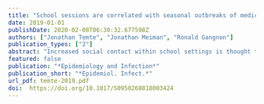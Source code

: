```yaml
---
title: "School sessions are correlated with seasonal outbreaks of medically attended respiratory infections: electronic health record time series analysis, Wisconsin 2004-2011"
date: 2019-01-01
publishDate: 2020-02-08T06:30:32.677598Z
authors: ["Jonathan Temte", "Jonathan Meiman", "Ronald Gangnon"]
publication_types: ["2"]
abstract: "Increased social contact within school settings is thought to be an important factor in seasonal outbreaks of acute respiratory infection (ARI). To better understand the degree of impact, we analysed electronic health records and compared risks of respiratory infections within communities while schools were in session and out-of-session. A time series analysis of weekly respiratory infection diagnoses from 28 family medicine clinics in Wisconsin showed that people under the age of 65 experienced an increased risk of ARI when schools were in session. For children aged 5-17 years, the risk ratio for the first week of a school session was 1.12 (95% confidence interval (CI) 0.93-1.34), the second week of a session was 1.39 (95% CI 1.15-1.68) and more than 2 weeks into a session was 1.43 (95% CI 1.20-1.71). Less significant increased risk ratios were also observed in young children (0-4 years) and adults (18-64 years). These results were obtained after modelling for baseline seasonal variations in disease prevalence and controlling for short-term changes in ambient temperature and relative humidity. Understanding the mechanisms of seasonality make it easier to predict outbreaks and launch timely public health interventions."
featured: false
publication: "*Epidemiology and Infection*"
publication_short: "*Epidemiol. Infect.*"
url_pdf: temte-2019.pdf
doi:  https://doi.org/10.1017/S0950268818003424
---
```


